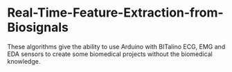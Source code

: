 # Real-Time-Feature-Extraction-from-Biosignals
These algorithms give the ability to use Arduino with BITalino ECG, EMG and EDA sensors to create some biomedical projects without the biomedical knowledge.

